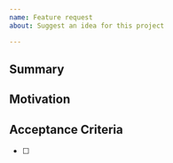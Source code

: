 ```yaml
---
name: Feature request
about: Suggest an idea for this project

---
```


## Summary

<!-- One paragraph explanation of the feature. -->

## Motivation

<!-- Why are we doing this? What use cases does it support? What is the expected outcome? -->

## Acceptance Criteria

<!-- A checklist of things a future PR should solve to be considered "complete" -->

- [ ]